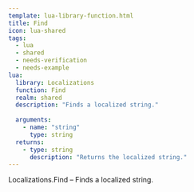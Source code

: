 ```yaml
---
template: lua-library-function.html
title: Find
icon: lua-shared
tags:
  - lua
  - shared
  - needs-verification
  - needs-example
lua:
  library: Localizations
  function: Find
  realm: shared
  description: "Finds a localized string."
  
  arguments:
    - name: "string"
      type: string
  returns:
    - type: string
      description: "Returns the localized string."
---
```


<div class="lua__search__keywords">
Localizations.Find &#x2013; Finds a localized string.
</div>
